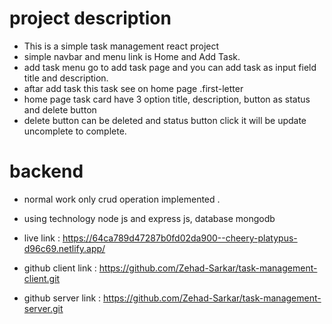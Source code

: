 # project description
- This is a simple task management react project
- simple navbar and menu link is Home and Add Task.
- add task menu go to add task page and you can add task as input field title and description.
- aftar add task this task see on home page .first-letter 
- home page task card have 3 option title, description, button as status and delete button
- delete button can be deleted and status button click it will be update uncomplete to complete.

# backend
- normal work only crud operation implemented . 
- using technology node js and express js, database mongodb 

- live link : https://64ca789d47287b0fd02da900--cheery-platypus-d96c69.netlify.app/

- github client link : https://github.com/Zehad-Sarkar/task-management-client.git
- github server link : https://github.com/Zehad-Sarkar/task-management-server.git
